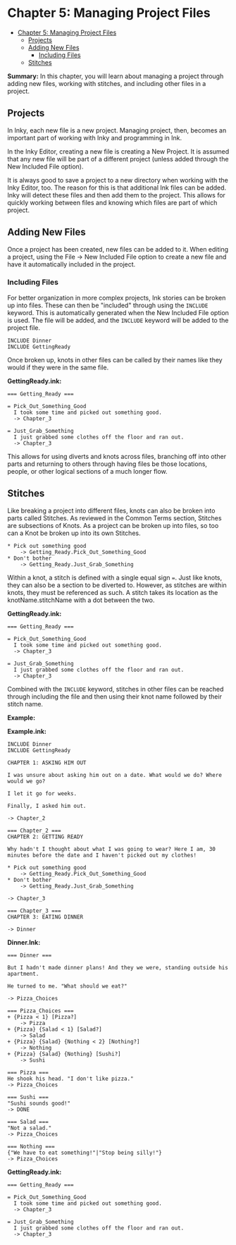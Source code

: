 # Chapter 5: Managing Project Files

- [Chapter 5: Managing Project Files](#chapter-5-managing-project-files)
  - [Projects](#projects)
  - [Adding New Files](#adding-new-files)
    - [Including Files](#including-files)
  - [Stitches](#stitches)

**Summary:** In this chapter, you will learn about managing a project through adding new files, working with stitches, and including other files in a project.

## Projects

In Inky, each new file is a new project. Managing project, then, becomes an important part of working with Inky and programming in Ink.

In the Inky Editor, creating a new file is creating a New Project. It is assumed that any new file will be part of a different project (unless added through the New Included File option).

It is always good to save a project to a new directory when working with the Inky Editor, too. The reason for this is that additional Ink files can be added. Inky will detect these files and then add them to the project. This allows for quickly working between files and knowing which files are part of which project.

## Adding New Files

Once a project has been created, new files can be added to it. When editing a project, using the File → New Included File option to create a new file and have it automatically included in the project.

### Including Files

For better organization in more complex projects, Ink stories can be broken up into files. These can then be "included" through using the `INCLUDE` keyword. This is automatically generated when the New Included File option is used. The file will be added, and the `INCLUDE` keyword will be added to the project file.

```ink
INCLUDE Dinner
INCLUDE GettingReady
```

Once broken up, knots in other files can be called by their names like they would if they were in the same file.

**GettingReady.ink:**

```ink
=== Getting_Ready ===

= Pick_Out_Something_Good
  I took some time and picked out something good.
  -> Chapter_3
  
= Just_Grab_Something
  I just grabbed some clothes off the floor and ran out.
  -> Chapter_3
```

This allows for using diverts and knots across files, branching off into other parts and returning to others through having files be those locations, people, or other logical sections of a much longer flow.

## Stitches

Like breaking a project into different files, knots can also be broken into parts called Stitches. As reviewed in the Common Terms section, Stitches are subsections of Knots. As a project can be broken up into files, so too can a Knot be broken up into its own Stitches.

```ink
* Pick out something good
    -> Getting_Ready.Pick_Out_Something_Good
* Don't bother
    -> Getting_Ready.Just_Grab_Something
```

Within a knot, a stitch is defined with a single equal sign `=`. Just like knots, they can also be a section to be diverted to. However, as stitches are within knots, they must be referenced as such. A stitch takes its location as the knotName.stitchName with a dot between the two.

**GettingReady.ink:**

```ink
=== Getting_Ready ===

= Pick_Out_Something_Good
  I took some time and picked out something good.
  -> Chapter_3
  
= Just_Grab_Something
  I just grabbed some clothes off the floor and ran out.
  -> Chapter_3
```

Combined with the `INCLUDE` keyword, stitches in other files can be reached through including the file and then using their knot name followed by their stitch name.

**Example:**

**Example.ink:**

```ink
INCLUDE Dinner
INCLUDE GettingReady

CHAPTER 1: ASKING HIM OUT

I was unsure about asking him out on a date. What would we do? Where would we go?

I let it go for weeks.

Finally, I asked him out.

-> Chapter_2

=== Chapter_2 ===
CHAPTER 2: GETTING READY

Why hadn't I thought about what I was going to wear? Here I am, 30 minutes before the date and I haven't picked out my clothes!

* Pick out something good
    -> Getting_Ready.Pick_Out_Something_Good
* Don't bother
    -> Getting_Ready.Just_Grab_Something

-> Chapter_3

=== Chapter_3 ===
CHAPTER 3: EATING DINNER

-> Dinner
```

**Dinner.Ink:**

```ink
=== Dinner ===

But I hadn't made dinner plans! And they we were, standing outside his apartment.

He turned to me. "What should we eat?"

-> Pizza_Choices

=== Pizza_Choices ===
+ {Pizza < 1} [Pizza?]
    -> Pizza
+ {Pizza} {Salad < 1} [Salad?]
    -> Salad
+ {Pizza} {Salad} {Nothing < 2} [Nothing?]
    -> Nothing
+ {Pizza} {Salad} {Nothing} [Sushi?]
    -> Sushi

=== Pizza ===
He shook his head. "I don't like pizza."
-> Pizza_Choices

=== Sushi ===
"Sushi sounds good!"
-> DONE

=== Salad ===
"Not a salad."
-> Pizza_Choices

=== Nothing ===
{"We have to eat something!"|"Stop being silly!"}
-> Pizza_Choices
```

**GettingReady.ink:**

```ink
=== Getting_Ready ===

= Pick_Out_Something_Good
  I took some time and picked out something good.
  -> Chapter_3
  
= Just_Grab_Something
  I just grabbed some clothes off the floor and ran out.
  -> Chapter_3
```
